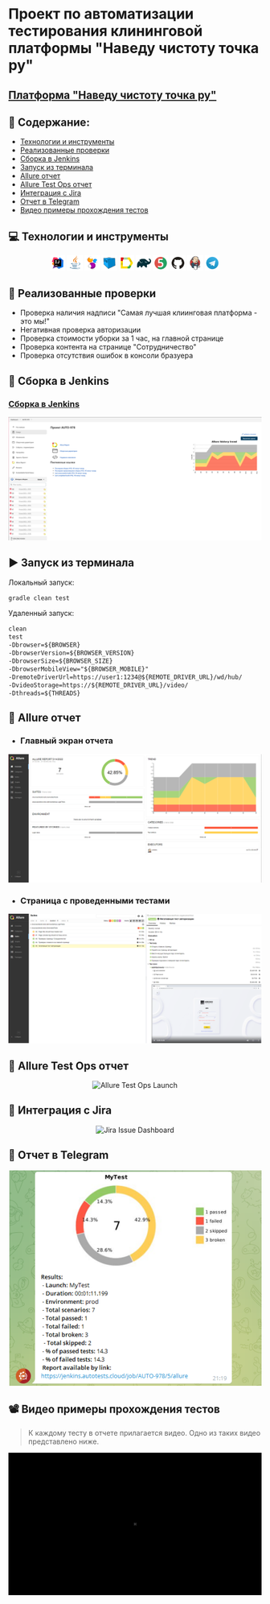 # Проект по автоматизации тестирования клининговой платформы "Наведу чистоту точка ру"
## <a target="_blank" href="https://www.navedudud.ru/">Платформа "Наведу чистоту точка ру"</a>

## :floppy_disk: Содержание:

- <a href="#computer-технологии-и-инструменты">Технологии и инструменты</a>
- <a href="#notebook_with_decorative_cover-реализованные-проверки">Реализованные проверки</a>
- <a href="#electric_plug-сборка-в-Jenkins">Сборка в Jenkins</a>
- <a href="#arrow_forward-запуск-из-терминала">Запуск из терминала</a>
- <a href="#open_book-allure-отчет">Allure отчет</a>
- <a href="#hammer-allure-test-ops-отчет">Allure Test Ops отчет</a>
- <a href="#wrench-интеграция-с-jira">Интеграция с Jira</a>
- <a href="#robot-отчет-в-telegram">Отчет в Telegram</a>
- <a href="#film_projector-видео-примеры-прохождения-тестов">Видео примеры прохождения тестов</a>

## :computer: Технологии и инструменты
<p align="center">
<img width="6%" title="IntelliJ IDEA" src="images/logo/Intelij_IDEA.svg">
<img width="6%" title="Java" src="images/logo/Java.svg">
<img width="6%" title="Selenide" src="images/logo/Selenide.svg">
<img width="6%" title="Selenoid" src="images/logo/Selenoid.svg">
<img width="6%" title="Allure Report" src="images/logo/Allure_Report.svg">
<img width="6%" title="Gradle" src="images/logo/Gradle.svg">
<img width="6%" title="JUnit5" src="images/logo/JUnit5.svg">
<img width="6%" title="GitHub" src="images/logo/GitHub.svg">
<img width="6%" title="Jenkins" src="images/logo/Jenkins.svg">
<img width="6%" title="Telegram" src="images/logo/Telegram.svg">
</p>

## :notebook_with_decorative_cover: Реализованные проверки
- Проверка наличия надписи "Самая лучшая клиинговая платформа - это мы!"
- Негативная проверка авторизации
- Проверка стоимости уборки за 1 час, на главной странице
- Проверка контента на странице "Сотрудничество"
- Проверка отсутствия ошибок в консоли бразуера

## :electric_plug: Сборка в Jenkins
### <a target="_blank" href="https://jenkins.autotests.cloud/job/AUTO-978/">Сборка в Jenkins</a>
<p align="center">
<img title="Jenkins Dashboard" src="images/screenshots/111.png">
</p>  

## :arrow_forward: Запуск из терминала
Локальный запуск:
```
gradle clean test
```

Удаленный запуск:
```
clean
test
-Dbrowser=${BROWSER}
-DbrowserVersion=${BROWSER_VERSION}
-DbrowserSize=${BROWSER_SIZE}
-DbrowserMobileView="${BROWSER_MOBILE}"
-DremoteDriverUrl=https://user1:1234@${REMOTE_DRIVER_URL}/wd/hub/
-DvideoStorage=https://${REMOTE_DRIVER_URL}/video/
-Dthreads=${THREADS}
```

## :open_book: Allure отчет
- ### Главный экран отчета
<p align="center">
<img title="Allure Overview Dashboard" src="images/screenshots/4321.png">
</p>

- ### Страница с проведенными тестами
<p align="center">
<img title="Allure Test Page" src="images/screenshots/1234.png">
</p>

## :hammer: Allure Test Ops отчет
<p align="center">
<img title="Allure Test Ops Launch" src="images/screenshots/allure-test-ops-page.png">
</p>

## :wrench: Интеграция с Jira
<p align="center">
<img title="Jira Issue Dashboard" src="images/screenshots/jira-issue-page.png">
</p>

## :robot: Отчет в Telegram
<p align="center">
<img title="Telegram notification message" src="images/screenshots/Screenshot_2.png">
</p>

## :film_projector: Видео примеры прохождения тестов
> К каждому тесту в отчете прилагается видео. Одно из таких видео представлено ниже.
<p align="center">
  <img title="Selenoid Video" src="images/screenshots/e6bfd1a5ec0643a6.gif">
</p>